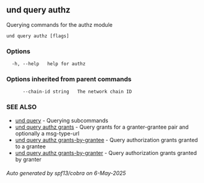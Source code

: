 ## und query authz

Querying commands for the authz module

```
und query authz [flags]
```

### Options

```
  -h, --help   help for authz
```

### Options inherited from parent commands

```
      --chain-id string   The network chain ID
```

### SEE ALSO

* [und query](und_query.md)	 - Querying subcommands
* [und query authz grants](und_query_authz_grants.md)	 - Query grants for a granter-grantee pair and optionally a msg-type-url
* [und query authz grants-by-grantee](und_query_authz_grants-by-grantee.md)	 - Query authorization grants granted to a grantee
* [und query authz grants-by-granter](und_query_authz_grants-by-granter.md)	 - Query authorization grants granted by granter

###### Auto generated by spf13/cobra on 6-May-2025

